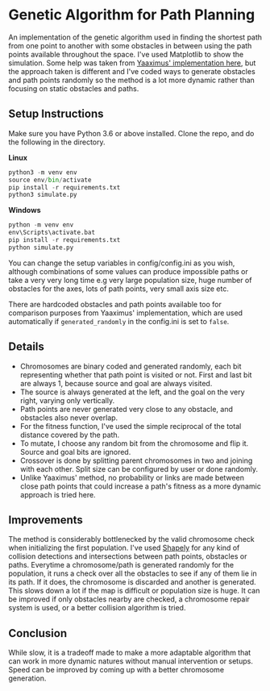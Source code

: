 # Genetic Algorithm for Path Planning

An implementation of the genetic algorithm used in finding the shortest path from one point to another with some obstacles in between using the path points available throughout the space. I've used Matplotlib to show the simulation. Some help was taken from [Yaaximus' implementation here](https://github.com/Yaaximus/genetic-algorithm-path-planning), but the approach taken is different and I've coded ways to generate obstacles and path points randomly so the method is a lot more dynamic rather than focusing on static obstacles and paths.

## Setup Instructions

Make sure you have Python 3.6 or above installed. Clone the repo, and do the following in the directory.

**Linux**
```python
python3 -m venv env
source env/bin/activate
pip install -r requirements.txt
python3 simulate.py
```

**Windows**
```python
python -m venv env
env\Scripts\activate.bat
pip install -r requirements.txt
python simulate.py
```

You can change the setup variables in config/config.ini as you wish, although combinations of some values can produce impossible paths or take a very very long time e.g very large population size, huge number of obstacles for the axes, lots of path points, very small axis size etc.

There are hardcoded obstacles and path points available too for comparison purposes from Yaaximus' implementation, which are used automatically if `generated_randomly` in the config.ini is set to `false`.

## Details

- Chromosomes are binary coded and generated randomly, each bit representing whether that path point is visited or not. First and last bit are always 1, because source and goal are always visited. 
- The source is always generated at the left, and the goal on the very right, varying only vertically. 
- Path points are never generated very close to any obstacle, and obstacles also never overlap.
- For the fitness function, I've used the simple reciprocal of the total distance covered by the path.
- To mutate, I choose any random bit from the chromosome and flip it. Source and goal bits are ignored.
- Crossover is done by splitting parent chromosomes in two and joining with each other. Split size can be configured by user or done randomly.
- Unlike Yaaximus' method, no probability or links are made between close path points that could increase a path's fitness as a more dynamic approach is tried here.

## Improvements

The method is considerably bottlenecked by the valid chromosome check when initializing the first population. I've used [Shapely](https://pypi.org/project/Shapely/) for any kind of collision detections and intersections between path points, obstacles or paths. Everytime a chromosome/path is generated randomly for the population, it runs a check over all the obstacles to see if any of them lie in its path. If it does, the chromosome is discarded and another is generated. This slows down a lot if the map is difficult or population size is huge. It can be improved if only obstacles nearby are checked, a chromosome repair system is used, or a better collision algorithm is tried.

## Conclusion

While slow, it is a tradeoff made to make a more adaptable algorithm that can work in more dynamic natures without manual intervention or setups. Speed can be improved by coming up with a better chromosome generation.

